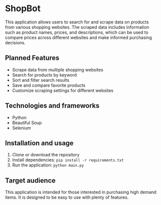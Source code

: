 # ShopBot

This application allows users to search for and scrape data on products from various shopping websites. The scraped data includes information such as product names, prices, and descriptions, which can be used to compare prices across different websites and make informed purchasing decisions.

## Planned Features
- Scrape data from multiple shopping websites
- Search for products by keyword
- Sort and filter search results
- Save and compare favorite products
- Customize scraping settings for different websites

## Technologies and frameworks
- Python
- Beautiful Soup
- Selenium

## Installation and usage
1. Clone or download the repository
2. Install dependencies: `pip install -r requirements.txt`
3. Run the application: `python main.py`

## Target audience
This application is intended for those interested in purchasing high demand items. It is designed to be easy to use with plenty of features.
